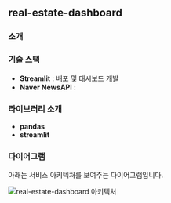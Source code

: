 ##  real-estate-dashboard

### 소개

### 기술 스택
- **Streamlit** : 배포 및 대시보드 개발
- **Naver NewsAPI** : 

### 라이브러리 소개
- **pandas**
- **streamlit**
  
### 다이어그램
아래는 서비스 아키텍처를 보여주는 다이어그램입니다.

![real-estate-dashboard 아키텍처](./.png)

